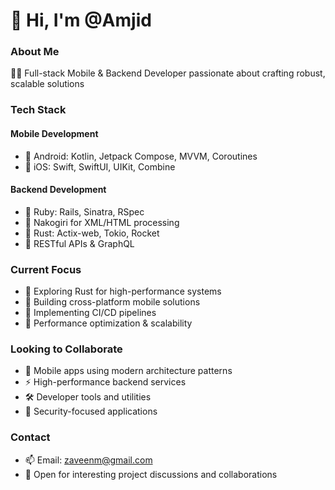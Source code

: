 # 👋 Hi, I'm @Amjid

### About Me
👨‍💻 Full-stack Mobile & Backend Developer passionate about crafting robust, scalable solutions

### Tech Stack
#### Mobile Development
- 📱 Android: Kotlin, Jetpack Compose, MVVM, Coroutines
- 🍎 iOS: Swift, SwiftUI, UIKit, Combine

#### Backend Development
- 💎 Ruby: Rails, Sinatra, RSpec
- 🚂 Nakogiri for XML/HTML processing
- 🦀 Rust: Actix-web, Tokio, Rocket
- 🔧 RESTful APIs & GraphQL

### Current Focus
- 🌱 Exploring Rust for high-performance systems
- 💫 Building cross-platform mobile solutions
- 🔄 Implementing CI/CD pipelines
- 🎯 Performance optimization & scalability

### Looking to Collaborate
- 📱 Mobile apps using modern architecture patterns
- ⚡ High-performance backend services
- 🛠️ Developer tools and utilities
- 🔐 Security-focused applications

### Contact
- 📫 Email: zaveenm@gmail.com
- 💼 Open for interesting project discussions and collaborations

<!---
noobkar/noobkar is a ✨ special ✨ repository
--->
